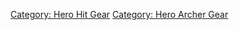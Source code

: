 [Category: Hero Hit Gear](Category:_Hero_Hit_Gear "wikilink") [Category:
Hero Archer Gear](Category:_Hero_Archer_Gear "wikilink")
